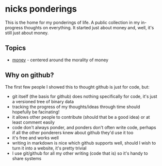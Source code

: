 # nicks ponderings

This is the home for my ponderings of life. A public collection in my in-progress thoughts on everything. It started just about money and, well, it's still just about money.

## Topics

* [money](money.md) - centered around the morality of money

## Why on github?

The first few people I showed this to thought github is just for code, but:

* git itself (the basis for github) does nothing specifically for code, it's just a versioned tree of binary data
* tracking the progress of my thoughts/ideas through time should hopefully be facinating!
* it allows other people to contribute (should that be a good idea) or at least comment easily
* code don't always ponder, and ponders don't often write code, perhaps if all the other ponderers knew about github they'd use it too
* it's free and works well
* writing in markdown is nice which github supports well, should I wish to turn it into a website, it's pretty trivial
* I use git/github for all my other writing (code that is) so it's handy to share systems
